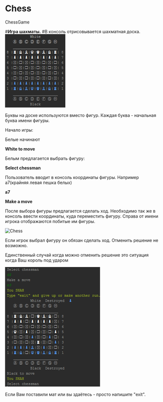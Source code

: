 # Chess
ChessGame

#**Игра шахматы.**
#В консоль отрисовывается шахматная доска. 
![Chess](https://github.com/IgorJavaSchool/Chess/blob/master/board.png)

Буквы на доске используются вместо фигур. Каждая буква - начальная буква имени фигуры.

Начало игры: 

Белые начинают

**White to move**

Белым предлагается выбрать фигуру:

**Select chessman**

Пользователь вводит в консоль координаты фигуры. Например а7(крайняя левая пешка белых)

**a7**

**Make a move**

После выбора фигуры предлагается сделать ход. Необходимо так же в консоль ввести координаты, куда переместить фигуру. Справа от имени игрока отображаются побитые им фигуры.

![Chess](https://github.com/IgorJavaSchool/Chess/blob/master/destroed.png)

Если игрок выбрал фигуру он обязан сделать ход. Отменить решение не возможно.

Единственный случай когда можно отменить решение это ситуация когда Ваш король под ударом

![Chess](https://github.com/IgorJavaSchool/Chess/blob/master/Mat.png)

Если Вам поставили мат или вы здаётесь - просто напишите "exit". 

